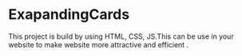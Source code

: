 # ExapandingCards
This project is build by using HTML, CSS, JS.This can be use in your website to make website more attractive and efficient .
